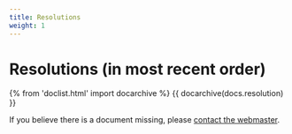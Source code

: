 ```yaml
---
title: Resolutions
weight: 1
---
```


# Resolutions (in most recent order)

{% from 'doclist.html' import docarchive %}
{{ docarchive(docs.resolution) }}

If you believe there is a document missing, please [contact the webmaster](mailto:usacwebmaster@asucla.ucla.edu).
